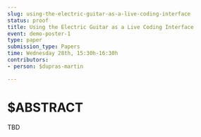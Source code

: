 ```yaml
---
slug: using-the-electric-guitar-as-a-live-coding-interface
status: proof
title: Using the Electric Guitar as a Live Coding Interface
event: demo-poster-1
type: paper
submission_type: Papers
time: Wednesday 28th, 15:30h-16:30h
contributors:
- person: $dupras-martin

---
```


# $ABSTRACT

TBD

